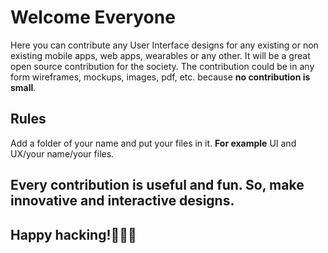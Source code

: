 # Welcome Everyone
Here you can contribute any User Interface designs for any existing or non existing mobile apps, web apps, wearables or any other. It will be a great open source contribution for the society.
The contribution could be in any form wireframes, mockups, images, pdf, etc. because __no contribution is small__.

## Rules
Add a folder of your name and put your files in it.
__For example__ UI and UX/your name/your files.

## Every contribution is useful and fun. So, make innovative and interactive designs.

## Happy hacking!🐱‍💻👾
